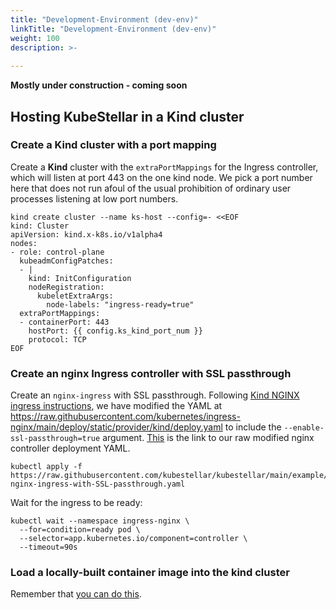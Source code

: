 ```yaml
---
title: "Development-Environment (dev-env)"
linkTitle: "Development-Environment (dev-env)"
weight: 100
description: >-
 
---
```


**Mostly under construction - coming soon**

## Hosting KubeStellar in a Kind cluster

### Create a Kind cluster with a port mapping

Create a **Kind** cluster with the `extraPortMappings` for the Ingress
controller, which will listen at port 443 on the one kind node.  We
pick a port number here that does not run afoul of the usual
prohibition of ordinary user processes listening at low port numbers.

```shell
kind create cluster --name ks-host --config=- <<EOF
kind: Cluster
apiVersion: kind.x-k8s.io/v1alpha4
nodes:
- role: control-plane
  kubeadmConfigPatches:
  - |
    kind: InitConfiguration
    nodeRegistration:
      kubeletExtraArgs:
        node-labels: "ingress-ready=true"
  extraPortMappings:
  - containerPort: 443
    hostPort: {{ config.ks_kind_port_num }}
    protocol: TCP
EOF
```

### Create an nginx Ingress controller with SSL passthrough

Create an `nginx-ingress` with SSL passthrough. Following [Kind NGINX ingress instructions](https://kind.sigs.k8s.io/docs/user/ingress/), we have modified the YAML at https://raw.githubusercontent.com/kubernetes/ingress-nginx/main/deploy/static/provider/kind/deploy.yaml to include the `--enable-ssl-passthrough=true` argument. [This](https://raw.githubusercontent.com/kubestellar/kubestellar/main/example/kind-nginx-ingress-with-SSL-passthrough.yaml) is the link to our raw modified nginx controller deployment YAML.

```shell
kubectl apply -f https://raw.githubusercontent.com/kubestellar/kubestellar/main/example/kind-nginx-ingress-with-SSL-passthrough.yaml
```

Wait for the ingress to be ready:

```shell
kubectl wait --namespace ingress-nginx \
  --for=condition=ready pod \
  --selector=app.kubernetes.io/component=controller \
  --timeout=90s
```

### Load a locally-built container image into the kind cluster

Remember that [you can do
this](https://kind.sigs.k8s.io/docs/user/quick-start#loading-an-image-into-your-cluster).
